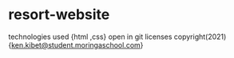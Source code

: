 # resort-website
technologies used
{html ,css}
open in git
licenses
copyright(2021) {ken.kibet@student.moringaschool.com}
